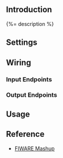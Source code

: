 ## Introduction

{%= description %}

## Settings

## Wiring

### Input Endpoints

### Output Endpoints

## Usage

## Reference

- [FIWARE Mashup](https://mashup.lab.fiware.org/)

